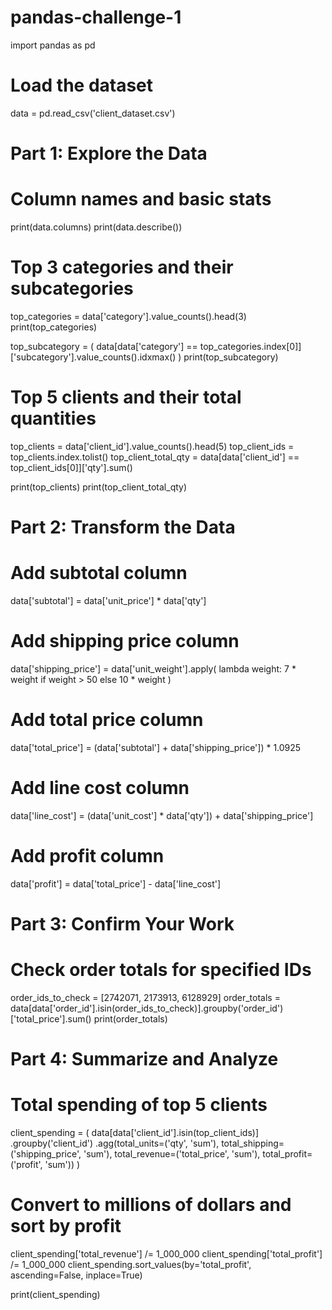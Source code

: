 # pandas-challenge-1
import pandas as pd

# Load the dataset
data = pd.read_csv('client_dataset.csv')

# Part 1: Explore the Data
# Column names and basic stats
print(data.columns)
print(data.describe())

# Top 3 categories and their subcategories
top_categories = data['category'].value_counts().head(3)
print(top_categories)

top_subcategory = (
    data[data['category'] == top_categories.index[0]]['subcategory'].value_counts().idxmax()
)
print(top_subcategory)

# Top 5 clients and their total quantities
top_clients = data['client_id'].value_counts().head(5)
top_client_ids = top_clients.index.tolist()
top_client_total_qty = data[data['client_id'] == top_client_ids[0]]['qty'].sum()

print(top_clients)
print(top_client_total_qty)

# Part 2: Transform the Data
# Add subtotal column
data['subtotal'] = data['unit_price'] * data['qty']

# Add shipping price column
data['shipping_price'] = data['unit_weight'].apply(
    lambda weight: 7 * weight if weight > 50 else 10 * weight
)

# Add total price column
data['total_price'] = (data['subtotal'] + data['shipping_price']) * 1.0925

# Add line cost column
data['line_cost'] = (data['unit_cost'] * data['qty']) + data['shipping_price']

# Add profit column
data['profit'] = data['total_price'] - data['line_cost']

# Part 3: Confirm Your Work
# Check order totals for specified IDs
order_ids_to_check = [2742071, 2173913, 6128929]
order_totals = data[data['order_id'].isin(order_ids_to_check)].groupby('order_id')['total_price'].sum()
print(order_totals)

# Part 4: Summarize and Analyze
# Total spending of top 5 clients
client_spending = (
    data[data['client_id'].isin(top_client_ids)]
    .groupby('client_id')
    .agg(total_units=('qty', 'sum'),
         total_shipping=('shipping_price', 'sum'),
         total_revenue=('total_price', 'sum'),
         total_profit=('profit', 'sum'))
)

# Convert to millions of dollars and sort by profit
client_spending['total_revenue'] /= 1_000_000
client_spending['total_profit'] /= 1_000_000
client_spending.sort_values(by='total_profit', ascending=False, inplace=True)

print(client_spending)
